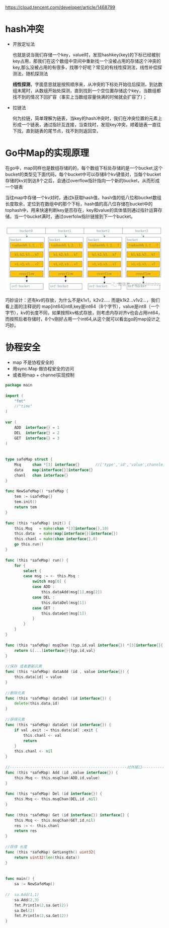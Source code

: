 https://cloud.tencent.com/developer/article/1468799

# hash冲突

* 开放定址法 

  也就是说当我们存储一个key，value时，发现hashkey(key)的下标已经被别key占用，那我们在这个数组中空间中重新找一个没被占用的存储这个冲突的key,那么没被占用的有很多，找哪个好呢？常见的有线性探测法，线性补偿探测法，随机探测法

  **线性探测**，字面意思就是按照顺序来，从冲突的下标处开始往后探测，到达数组末尾时，从数组开始处探测，直到找到一个空位置存储这个key，当数组都找不到的情况下回扩容（事实上当数组容量快满的时候就会扩容了）；

* 拉链法

  何为拉链，简单理解为链表，当key的hash冲突时，我们在冲突位置的元素上形成一个链表，通过指针互连接，当查找时，发现key冲突，顺着链表一直往下找，直到链表的尾节点，找不到则返回空，

# Go中Map的实现原理

在go中，map同样也是数组存储的的，每个数组下标处存储的是一个bucket,这个bucket的类型见下面代码，每个bucket中可以存储8个kv键值对，当每个bucket存储的kv对到达8个之后，会通过overflow指针指向一个新的bucket，从而形成一个链表

当往map中存储一个kv对时，通过k获取hash值，hash值的低八位和bucket数组长度取余，定位到在数组中的那个下标，hash值的高八位存储在bucket中的tophash中，用来快速判断key是否存在，key和value的具体值则通过指针运算存储，当一个bucket满时，通过overfolw指针链接到下一个bucket。

<img src=map-data.png />

巧妙设计：还有kv的存放，为什么不是k1v1，k2v2..... 而是k1k2...v1v2...，我们看上面的注释说的 map[int64]int8,key是int64（8个字节），value是int8（一个字节），kv的长度不同，如果按照kv格式存放，则考虑内存对齐v也会占用int64，而按照后者存储时，8个v刚好占用一个int64,从这个就可以看出go的map设计之巧妙。

# 协程安全

* map 不是协程安全的
* 用sync.Map 做协程安全的访问
* 或者用map + channel实现控制

```go
package main
 
import (
    "fmt"
    //"time"
)
 
var (
    ADD  interface{} = 1
    DEL  interface{} = 2
    GET  interface{} = 3
)
 
 
type safeMap struct {
    Msq     chan *[3] interface{}       //['type','id','value',channle]
    data    map[interface{}]interface{}
    chanl   chan interface{}
}
 
func NewSafeMap() *safeMap {
    tem := &safeMap{}
    tem.init()
    return tem
}
 
func (this *safeMap) init() {
    this.Msq   = make(chan *[3]interface{},10)
    this.data  = make(map[interface{}]interface{})
    this.chanl = make(chan interface{},0)
    go this.run()
}
 
func (this *safeMap) run() {
    for {
        select {
        case msg := <- this.Msq :
            switch msg[0] {
            case ADD :
                this.dataAdd(msg[1],msg[2])
            case DEL :
                this.dataDel(msg[1])
            case GET :
                this.dataGet(msg[1])
            }
        }
    }
}
 
func (this *safeMap) msqChan (typ,id,val interface{}) *[3]interface{}{
    return &[...]interface{}{typ,id,val}
}
 
//保存 或者更新元素
func (this *safeMap) dataAdd (id , value interface{}) {
    this.data[id] = value
}
 
//删除元素
func (this *safeMap) dataDel (id interface{}) {
    delete(this.data,id)
}
 
//获得元素
func (this *safeMap) dataGet (id interface{}) {
    if val ,exit := this.data[id] ;exit {
        this.chanl <- val
        return
    }
    this.chanl <- nil
}
 
//----------------------------------------------------对外接口--------------------------------
func (this *safeMap) Add (id ,value interface{}) {
    this.Msq <- this.msqChan(ADD,id,value)
}
 
func (this *safeMap) Del (id interface{}) {
    this.Msq <- this.msqChan(DEL,id ,nil)
}
 
func (this *safeMap) Get (id interface{}) interface{} {
    this.Msq <- this.msqChan(GET,id,nil)
    res := <- this.chanl
    return res
}
 
//获得 长度
func (this *safeMap) GetLength() uint32{
    return uint32(len(this.data))
}
 
 
func main() {
    sa := NewSafeMap()
 
//  sa.Add(1,1)
    sa.Add(2,3)
    fmt.Println(2,sa.Get(2))
    sa.Del(2)
    fmt.Println(2,sa.Get(2))
}
```

